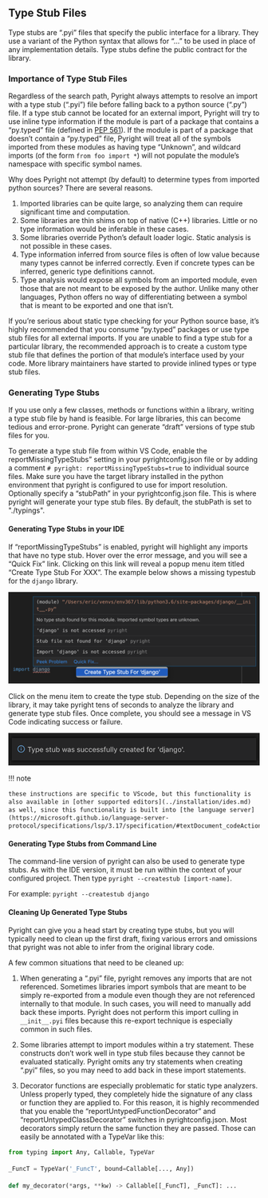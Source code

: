 ## Type Stub Files

Type stubs are “.pyi” files that specify the public interface for a library. They use a variant of the Python syntax that allows for “...” to be used in place of any implementation details. Type stubs define the public contract for the library.

### Importance of Type Stub Files

Regardless of the search path, Pyright always attempts to resolve an import with a type stub (“.pyi”) file before falling back to a python source (“.py”) file. If a type stub cannot be located for an external import, Pyright will try to use inline type information if the module is part of a package that contains a “py.typed” file (defined in [PEP 561](https://www.python.org/dev/peps/pep-0561/)). If the module is part of a package that doesn’t contain a “py.typed” file, Pyright will treat all of the symbols imported from these modules as having type “Unknown”, and wildcard imports (of the form `from foo import *`) will not populate the module’s namespace with specific symbol names.

Why does Pyright not attempt (by default) to determine types from imported python sources? There are several reasons.

1. Imported libraries can be quite large, so analyzing them can require significant time and computation.
2. Some libraries are thin shims on top of native (C++) libraries. Little or no type information would be inferable in these cases.
3. Some libraries override Python’s default loader logic. Static analysis is not possible in these cases.
4. Type information inferred from source files is often of low value because many types cannot be inferred correctly. Even if concrete types can be inferred, generic type definitions cannot.
5. Type analysis would expose all symbols from an imported module, even those that are not meant to be exposed by the author. Unlike many other languages, Python offers no way of differentiating between a symbol that is meant to be exported and one that isn’t.

If you’re serious about static type checking for your Python source base, it’s highly recommended that you consume “py.typed” packages or use type stub files for all external imports. If you are unable to find a type stub for a particular library, the recommended approach is to create a custom type stub file that defines the portion of that module’s interface used by your code. More library maintainers have started to provide inlined types or type stub files.

### Generating Type Stubs
If you use only a few classes, methods or functions within a library, writing a type stub file by hand is feasible. For large libraries, this can become tedious and error-prone. Pyright can generate “draft” versions of type stub files for you.

To generate a type stub file from within VS Code, enable the reportMissingTypeStubs” setting in your pyrightconfig.json file or by adding a comment `# pyright: reportMissingTypeStubs=true` to individual source files. Make sure you have the target library installed in the python environment that pyright is configured to use for import resolution. Optionally specify a “stubPath” in your pyrightconfig.json file. This is where pyright will generate your type stub files. By default, the stubPath is set to "./typings".

#### Generating Type Stubs in your IDE
If “reportMissingTypeStubs” is enabled, pyright will highlight any imports that have no type stub. Hover over the error message, and you will see a “Quick Fix” link. Clicking on this link will reveal a popup menu item titled “Create Type Stub For XXX”. The example below shows a missing typestub for the `django` library.

![Pyright](CreateTypeStub1.png)

Click on the menu item to create the type stub. Depending on the size of the library, it may take pyright tens of seconds to analyze the library and generate type stub files. Once complete, you should see a message in VS Code indicating success or failure.

![Pyright](CreateTypeStub2.png)

!!! note

    these instructions are specific to VScode, but this functionality is also available in [other supported editors](../installation/ides.md) as well, since this functionality is built into [the language server](https://microsoft.github.io/language-server-protocol/specifications/lsp/3.17/specification/#textDocument_codeAction).


#### Generating Type Stubs from Command Line
The command-line version of pyright can also be used to generate type stubs. As with the IDE version, it must be run within the context of your configured project. Then type `pyright --createstub [import-name]`.

For example:
`pyright --createstub django`

#### Cleaning Up Generated Type Stubs
Pyright can give you a head start by creating type stubs, but you will typically need to clean up the first draft, fixing various errors and omissions that pyright was not able to infer from the original library code.

A few common situations that need to be cleaned up:

1. When generating a “.pyi” file, pyright removes any imports that are not referenced. Sometimes libraries import symbols that are meant to be simply re-exported from a module even though they are not referenced internally to that module. In such cases, you will need to manually add back these imports. Pyright does not perform this import culling in `__init__.pyi` files because this re-export technique is especially common in such files.

2. Some libraries attempt to import modules within a try statement. These constructs don’t work well in type stub files because they cannot be evaluated statically. Pyright omits any try statements when creating “.pyi” files, so you may need to add back in these import statements.

3. Decorator functions are especially problematic for static type analyzers. Unless properly typed, they completely hide the signature of any class or function they are applied to. For this reason, it is highly recommended that you enable the “reportUntypedFunctionDecorator” and “reportUntypedClassDecorator” switches in pyrightconfig.json. Most decorators simply return the same function they are passed. Those can easily be annotated with a TypeVar like this:

```python
from typing import Any, Callable, TypeVar

_FuncT = TypeVar('_FuncT', bound=Callable[..., Any])

def my_decorator(*args, **kw) -> Callable[[_FuncT], _FuncT]: ...
```

